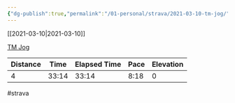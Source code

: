 ```yaml
---
{"dg-publish":true,"permalink":"/01-personal/strava/2021-03-10-tm-jog/"}
---
```



[[2021-03-10\|2021-03-10]]

[TM Jog](https://www.strava.com/activities/4926890254)

| Distance | Time  | Elapsed Time | Pace | Elevation |
| -------- | ----- | ------------ | ---- | --------- |
| 4        | 33:14 | 33:14        | 8:18 | 0         |




#strava
